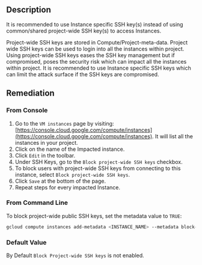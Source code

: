 ## Description

It is recommended to use Instance specific SSH key(s) instead of using common/shared project-wide SSH key(s) to access Instances.

Project-wide SSH keys are stored in Compute/Project-meta-data. Project wide SSH keys can be used to login into all the instances within project. Using project-wide SSH keys eases the SSH key management but if compromised, poses the security risk which can impact all the instances within project. It is recommended to use Instance specific SSH keys which can limit the attack surface if the SSH keys are compromised.

## Remediation

### From Console

1. Go to the `VM instances` page by visiting: [https://console.cloud.google.com/compute/instances](https://console.cloud.google.com/compute/instances). It will list all the instances in your project.
2. Click on the name of the Impacted instance.
3. Click `Edit` in the toolbar.
4. Under SSH Keys, go to the `Block project-wide SSH keys` checkbox.
5. To block users with project-wide SSH keys from connecting to this instance, select `Block project-wide SSH keys`.
6. Click `Save` at the bottom of the page.
7. Repeat steps for every impacted Instance.

### From Command Line

To block project-wide public SSH keys, set the metadata value to `TRUE`:

```bash
gcloud compute instances add-metadata <INSTANCE_NAME> --metadata block- project-ssh-keys=TRUE
```

### Default Value

By Default `Block Project-wide SSH keys` is not enabled.
